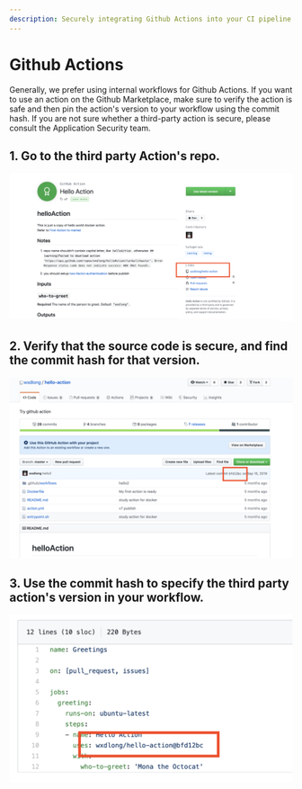 ```yaml
---
description: Securely integrating Github Actions into your CI pipeline...
---
```


# Github Actions

Generally, we prefer using internal workflows for Github Actions. If you want to use an action on the Github Marketplace, make sure to verify the action is safe and then pin the action's version to your workflow using the commit hash. If you are not sure whether a third-party action is secure, please consult the Application Security team.

## 1. Go to the third party Action's repo.

![Greeting Action on Github Marketplace](../../../.gitbook/assets/screen-shot-2020-02-06-at-4.43.34-pm.png)

## 2. Verify that the source code is secure, and find the commit hash for that version.

![Commit hash for Hello Action](../../../.gitbook/assets/screen-shot-2020-02-06-at-4.46.47-pm.png)

## 3. Use the commit hash to specify the third party action's version in your workflow.

![Specify the third party Action's commit hash in your workflow.](../../../.gitbook/assets/screen-shot-2020-02-06-at-4.48.52-pm.png)
